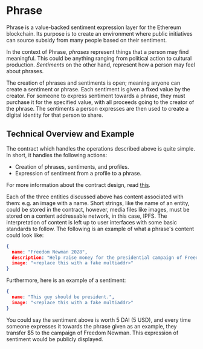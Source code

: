 # Phrase

Phrase is a value-backed sentiment expression layer for the Ethereum blockchain. Its purpose is to create an environment where public initiatives can source subsidy from many people based on their sentiment.

In the context of Phrase, *phrases* represent things that a person may find meaningful. This could be anything ranging from political action to cultural production. *Sentiments* on the other hand, represent how a person may feel about phrases.

The creation of phrases and sentiments is open; meaning anyone can create a sentiment or phrase. Each sentiment is given a fixed value by the creator. For someone to express sentiment towards a phrase, they must purchase it for the specified value, with all proceeds going to the creator of the phrase. The sentiments a person expresses are then used to create a digital identity for that person to share.

## Technical Overview and Example

The contract which handles the operations described above is quite simple. In short, it handles the following actions:

- Creation of phrases, sentiments, and profiles.
- Expression of sentiment from a profile to a phrase.

For more information about the contract design, read [this](./docs/registry.md).

Each of the three entities discussed above has content associated with them: e.g. an image with a name. Short strings, like the name of an entity, could be stored in the contract, however, media files like images, must be stored on a content addressable network, in this case, IPFS. The interpretation of content is left up to user interfaces with some basic standards to follow. The following is an example of what a phrase's content could look like:

```json
{
  name: "Freedom Newman 2028",
  description: "Help raise money for the presidential campaign of Freedom Newman.",
  image: "<replace this with a fake multiaddr>"
}
```

Furthermore, here is an example of a sentiment:

```json
{
  name: "This guy should be president.",
  image: "<replace this with a fake multiaddr>"
}
```

You could say the sentiment above is worth 5 DAI (5 USD), and every time someone expresses it towards the phrase given as an example, they transfer $5 to the campaign of Freedom Newman. This expression of sentiment would be publicly displayed.
